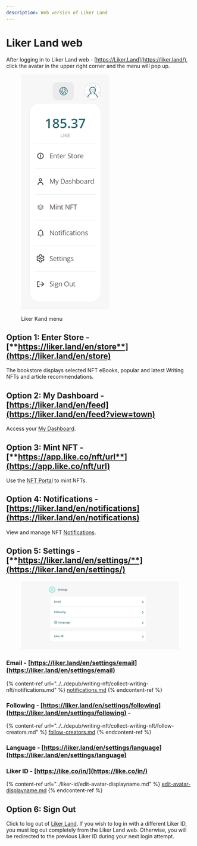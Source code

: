 ```yaml
---
description: Web version of Liker Land
---
```


# Liker Land web

After logging in to Liker Land web - [https://Liker.Land](https://liker.land/), click the avatar in the upper right corner and the menu will pop up.

<figure><img src="../../.gitbook/assets/Liker Land menu-en.png" alt=""><figcaption><p>Liker Kand menu</p></figcaption></figure>

## **Option 1: Enter Store -** [**https://liker.land/en/store**](https://liker.land/en/store)

The bookstore displays selected NFT eBooks, popular and latest Writing NFTs and article recommendations.

## **Option 2:** My Dashboard - [https://liker.land/en/feed](https://liker.land/en/feed?view=town)

Access your [My Dashboard](../../depub/writing-nft/collect-writing-nft/dashboard.md).

## **Option 3: Mint NFT -** [**https://app.like.co/nft/url**](https://app.like.co/nft/url)

Use the [NFT Portal](../../depub/writing-nft/nft-portal/) to mint NFTs.

## Option 4: Notifications - [https://liker.land/en/notifications](https://liker.land/en/notifications)

View and manage NFT [Notifications](../../depub/writing-nft/collect-writing-nft/notifications.md).

## **Option 5: Settings -** [**https://liker.land/en/settings/**](https://liker.land/en/settings/)

<figure><img src="../../.gitbook/assets/Liker Land settings-en.png" alt=""><figcaption></figcaption></figure>

### Email - [https://liker.land/en/settings/email](https://liker.land/en/settings/email)

{% content-ref url="../../depub/writing-nft/collect-writing-nft/notifications.md" %}
[notifications.md](../../depub/writing-nft/collect-writing-nft/notifications.md)
{% endcontent-ref %}

### Following - [https://liker.land/en/settings/following](https://liker.land/en/settings/following) -&#x20;

{% content-ref url="../../depub/writing-nft/collect-writing-nft/follow-creators.md" %}
[follow-creators.md](../../depub/writing-nft/collect-writing-nft/follow-creators.md)
{% endcontent-ref %}

### Language - [https://liker.land/en/settings/language](https://liker.land/en/settings/language)

### Liker ID - [https://like.co/in/](https://like.co/in/)

{% content-ref url="../liker-id/edit-avatar-displayname.md" %}
[edit-avatar-displayname.md](../liker-id/edit-avatar-displayname.md)
{% endcontent-ref %}

## **Option 6: Sign Out**

Click to log out of [Liker Land](liker-land-web.md#liker-id-https-like.co-in). If you wish to log in with a different Liker ID, you must log out completely from the Liker Land web. Otherwise, you will be redirected to the previous Liker ID during your next login attempt.
